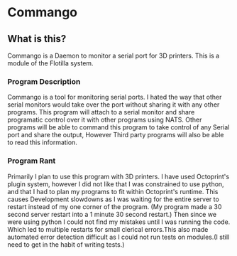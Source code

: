 # Commango

## What is this?
Commango is a Daemon to monitor a serial port for 3D printers. This is a module of the Flotilla system.

### Program Description
Commango is a tool for monitoring serial ports. I hated the way that other serial monitors would take over the port without sharing it with any other programs. This program will attach to a serial monitor and share programatic control over it with other programs using NATS. Other programs will be able to command this program to take control of any Serial port and share the output, However Third party programs will also be able to read this information. 

### Program Rant
Primarily I plan to use this program with 3D printers. I have used Octoprint's plugin system, however I did not like that I was constrained to use python, and that I had to plan my programs to fit within Octoprint's runtime. This causes Development slowdowns as I was waiting for the entire server to restart instead of my one corner of the program. (My program made a 30 second server restart into a 1 minute 30 second restart.) Then since we were using python I could not find my mistakes until I was running the code. Which led to multiple restarts for small clerical errors.This also made automated error detection difficult as I could not run tests on modules.(I still need to get in the habit of writing tests.) 